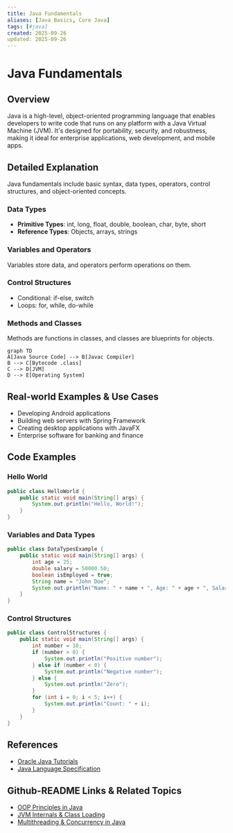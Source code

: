 ```yaml
---
title: Java Fundamentals
aliases: [Java Basics, Core Java]
tags: [#java]
created: 2025-09-26
updated: 2025-09-26
---
```


# Java Fundamentals

## Overview

Java is a high-level, object-oriented programming language that enables developers to write code that runs on any platform with a Java Virtual Machine (JVM). It's designed for portability, security, and robustness, making it ideal for enterprise applications, web development, and mobile apps.

## Detailed Explanation

Java fundamentals include basic syntax, data types, operators, control structures, and object-oriented concepts.

### Data Types

- **Primitive Types**: int, long, float, double, boolean, char, byte, short
- **Reference Types**: Objects, arrays, strings

### Variables and Operators

Variables store data, and operators perform operations on them.

### Control Structures

- Conditional: if-else, switch
- Loops: for, while, do-while

### Methods and Classes

Methods are functions in classes, and classes are blueprints for objects.

```mermaid
graph TD
A[Java Source Code] --> B[Javac Compiler]
B --> C[Bytecode .class]
C --> D[JVM]
D --> E[Operating System]
```

## Real-world Examples & Use Cases

- Developing Android applications
- Building web servers with Spring Framework
- Creating desktop applications with JavaFX
- Enterprise software for banking and finance

## Code Examples

### Hello World

```java
public class HelloWorld {
    public static void main(String[] args) {
        System.out.println("Hello, World!");
    }
}
```

### Variables and Data Types

```java
public class DataTypesExample {
    public static void main(String[] args) {
        int age = 25;
        double salary = 50000.50;
        boolean isEmployed = true;
        String name = "John Doe";
        System.out.println("Name: " + name + ", Age: " + age + ", Salary: " + salary + ", Employed: " + isEmployed);
    }
}
```

### Control Structures

```java
public class ControlStructures {
    public static void main(String[] args) {
        int number = 10;
        if (number > 0) {
            System.out.println("Positive number");
        } else if (number < 0) {
            System.out.println("Negative number");
        } else {
            System.out.println("Zero");
        }
        for (int i = 0; i < 5; i++) {
            System.out.println("Count: " + i);
        }
    }
}
```

## References

- [Oracle Java Tutorials](https://docs.oracle.com/javase/tutorial/)
- [Java Language Specification](https://docs.oracle.com/javase/specs/jls/se21/html/index.html)

## Github-README Links & Related Topics

- [OOP Principles in Java](../oop-principles-in-java/)
- [JVM Internals & Class Loading](../jvm-internals-class-loading/)
- [Multithreading & Concurrency in Java](../multithreading-concurrency-in-java/)
